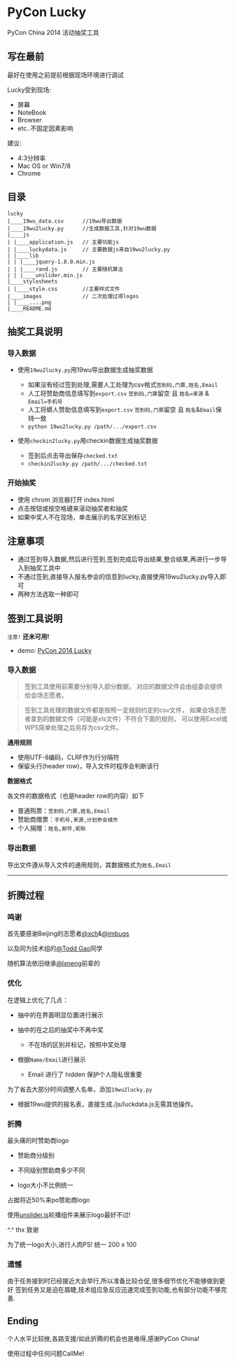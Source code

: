 # PyCon Lucky

PyCon China 2014 活动抽奖工具

## 写在最前
最好在使用之前提前根据现场环境进行调试

Lucky受到现场:

- 屏幕
- NoteBook
- Browser
- etc..不固定因素影响

建议:

- 4:3分辨率
- Mac OS or Win7/8
- Chrome

## 目录

```
lucky
|____19wu_data.csv      //19wu导出数据
|____19wu2lucky.py      //生成数据工具,针对19wu数据
|____js
| |____application.js   // 主要功能js
| |____luckydata.js     // 主要数据js来自19wu2lucky.py
| |____lib
| | |____jquery-1.8.0.min.js
| | |____rand.js        // 主要随机算法
| | |____unslider.min.js
|____stylesheets
| |____style.css        //主要样式文件
|____images             // 二次处理过得logos
| |____....png
|____README.md
```


## 抽奖工具说明

### 导入数据

- 使用`19wu2lucky.py`用19wu导出数据生成抽奖数据

  + 如果没有经过签到处理,需要人工处理为csv格式`签到码,门票,姓名,Email`
  + 人工将赞助商信息填写到`export.csv` `签到码,门票`留空 且 `姓名=来源` & `Email=手机号`
  + 人工将蟒人赞助信息填写到`export.csv` `签到码,门票`留空 且 `姓名`&`Email`保持一致
  + ```python 19wu2lucky.py /path/.../export.csv```

- 使用`checkin2lucky.py`用checkin数据生成抽奖数据

  + 签到后点击导出保存`checked.txt`
  + `checkin2lucky.py /path/.../checked.txt`

### 开始抽奖

- 使用 chrom 浏览器打开 index.html
- 点击按钮或按空格键来滚动抽奖者和抽奖
- 如果中奖人不在现场，单击展示的名字区别标记

## 注意事项
- 通过签到导入数据,然后进行签到,签到完成后导出结果,整合结果,再进行一步导入到抽奖工具中
- 不通过签到,直接导入报名参会的信息到lucky,直接使用19wu2lucky.py导入即可
- 两种方法选取一种即可


## 签到工具说明
`注意!` **还未可用!**

- demo: [PyCon 2014 Lucky](http://pyconchina.github.io/lucky/checkin.html)

### 导入数据


>签到工具使用前需要分别导入部分数据，
对应的数据文件会由组委会提供给会场志愿者。

>签到工具处理的数据文件都是按照一定规则约定的csv文件，
如果会场志愿者拿到的数据文件（可能是xls文件）不符合下面的规则，
可以使用Excel或WPS简单处理之后另存为csv文件。

**通用规则**

 - 使用UTF-8编码，CLRF作为行分隔符
 - 保留头行(header row)，导入文件时程序会判断该行

**数据格式**

各文件的数据格式（也是header row的内容）如下

 - 普通购票：`签到码,门票,姓名,Email`
 - 赞助商赠票：`手机号,来源,计划参会城市`
 - 个人捐赠：`姓名,邮件,昵称`

### 导出数据

导出文件遵从导入文件的通用规则，其数据格式为`姓名,Email`

----

## 折腾过程

### 鸣谢

首先要感谢Beijing的志愿者[@xch](https://github.com/xch89820)&[@imbugs](https://github.com/imbugs)

以及同为技术组的[@Todd Gao](https://github.com/7c00)同学

随机算法依旧继承[@lxneng](https://github.com/lxneng)前辈的

### 优化

在逻辑上优化了几点：

- 抽中的在界面明显位置进行展示

- 抽中的在之后的抽奖中不再中奖
    + 不在场的区别并标记，按照中奖处理

- 根据`Name/Email`进行展示
    + Email 进行了 hidden 保护个人隐私很重要

为了省去大部分时间调整人名单，添加`19wu2lucky.py`

- 根据19wu提供的报名表，直接生成./js/luckdata.js无需其他操作。

### 折腾

最头痛的时赞助商logo

- 赞助商分级别

- 不同级别赞助商多少不同

- logo大小不比例统一

占据将近50%来po赞助商logo

使用[unslider.js](http://www.bootcss.com/p/unslider/)轮播组件来展示logo最好不过!

^.^ thx 致谢

为了统一logo大小,进行人肉PS! 统一 200 x 100

### 遗憾

由于任务接到时已经接近大会举行,所以准备比较仓促,很多细节优化不能够做到更好
签到任务又是迫在眉睫,技术组应急反应迅速完成签到功能,也有部分功能不够完善.

## Ending

个人水平比较挫,各路支援/如此折腾的机会也是难得,感谢PyCon China!

使用过程中任何问题CallMe!
